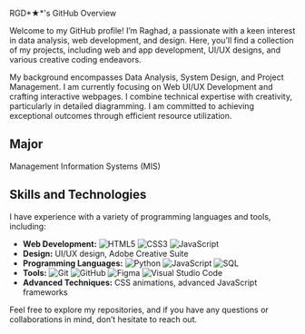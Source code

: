 
 RGD*★*'s GitHub Overview

Welcome to my GitHub profile! I’m Raghad, a passionate with a keen interest in data analysis, web development, and design. Here, you'll find a collection of my projects, including web and app development, UI/UX designs, and various creative coding endeavors.

My background encompasses Data Analysis, System Design, and Project Management. I am currently focusing on Web UI/UX Development and crafting interactive webpages. I combine technical expertise with creativity, particularly in detailed diagramming. I am committed to achieving exceptional outcomes through efficient resource utilization.

## Major
Management Information Systems (MIS)

## Skills and Technologies

I have experience with a variety of programming languages and tools, including:

- **Web Development:** ![HTML5](https://img.shields.io/badge/HTML5-E34F26?style=for-the-badge&logo=html5&logoColor=white) ![CSS3](https://img.shields.io/badge/CSS3-1572B6?style=for-the-badge&logo=css3&logoColor=white) ![JavaScript](https://img.shields.io/badge/JavaScript-F7DF1E?style=for-the-badge&logo=javascript&logoColor=black)
- **Design:** UI/UX design, Adobe Creative Suite
- **Programming Languages:** ![Python](https://img.shields.io/badge/Python-3776AB?style=for-the-badge&logo=python&logoColor=white) ![JavaScript](https://img.shields.io/badge/JavaScript-F7DF1E?style=for-the-badge&logo=javascript&logoColor=black) ![SQL](https://img.shields.io/badge/SQL-4479A1?style=for-the-badge&logo=sql&logoColor=white)
- **Tools:** ![Git](https://img.shields.io/badge/Git-F05032?style=for-the-badge&logo=git&logoColor=white) ![GitHub](https://img.shields.io/badge/GitHub-181717?style=for-the-badge&logo=github&logoColor=white) ![Figma](https://img.shields.io/badge/Figma-F24E1E?style=for-the-badge&logo=figma&logoColor=white) ![Visual Studio Code](https://img.shields.io/badge/Visual%20Studio%20Code-0078d7?style=for-the-badge&logo=visual%20studio%20code&logoColor=white)
- **Advanced Techniques:** CSS animations, advanced JavaScript frameworks

Feel free to explore my repositories, and if you have any questions or collaborations in mind, don’t hesitate to reach out.


